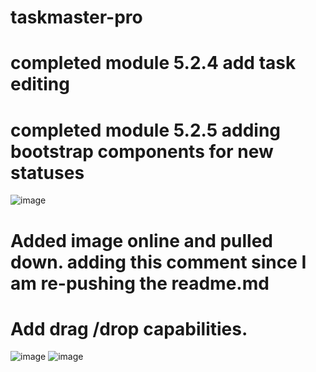 # taskmaster-pro
# completed module 5.2.4 add task editing
# completed module 5.2.5 adding bootstrap components for new statuses
![image](https://user-images.githubusercontent.com/49574487/165197476-72361993-bd28-4876-9bf2-71ea8bf35a0a.png)
# Added image online and pulled down.  adding this comment since I am re-pushing the readme.md
# Add drag /drop capabilities.
![image](https://user-images.githubusercontent.com/49574487/165368934-2ec69977-7115-4387-9737-25c4706eadb9.png)
![image](https://user-images.githubusercontent.com/49574487/165368963-b2cae75b-7d35-4ce9-9dbc-c8f21ad82afb.png)

